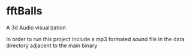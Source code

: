 fftBalls
========

A 3d Audio visualization

In order to run this project include a mp3 formated sound file in the data directory adjacent to the main binary